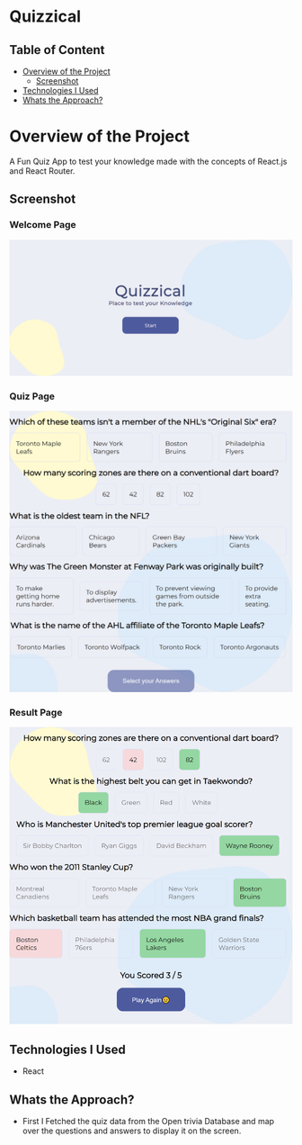 # Quizzical

## Table of Content

 * [Overview of the Project](#overview-of-the-project)
      * [Screenshot](#screenshot)
 * [Technologies I Used](#technologies-i-used)
 * [Whats the Approach?](#whats-the-approach)
 
# Overview of the Project

A Fun Quiz App to test your knowledge made with the concepts of React.js and React Router.

## Screenshot

### Welcome Page

<p align="center"><img width="750px" src="./src/assets/images/screenshot1.png" /></p>

### Quiz Page

<p align="center"><img width="650px" src="./src/assets/images/screenshot2.png" /></p>

### Result Page

<p align="center"><img width="650px" src="./src/assets/images/screenshot3.png" /></p>

## Technologies I Used

* React

## Whats the Approach?

- First I Fetched the quiz data from the Open trivia Database and map over the questions and answers to display it on the screen.
 
